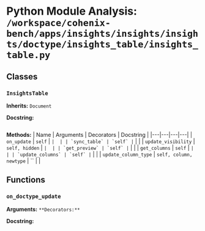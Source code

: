# Python Module Analysis: `/workspace/cohenix-bench/apps/insights/insights/insights/doctype/insights_table/insights_table.py`

## Classes

### `InsightsTable`
**Inherits:** `Document`


**Docstring:**
```

```

**Methods:**
| Name | Arguments | Decorators | Docstring |
|---|---|---|---|
| `on_update` | `self` | `` |  |
| `sync_table` | `self` | `` |  |
| `update_visibility` | `self, hidden` | `` |  |
| `get_preview` | `self` | `` |  |
| `get_columns` | `self` | `` |  |
| `update_columns` | `self` | `` |  |
| `update_column_type` | `self, column, newtype` | `` |  |





## Functions

### `on_doctype_update`
**Arguments:** ``
**Decorators:** ``

**Docstring:**
```

```

